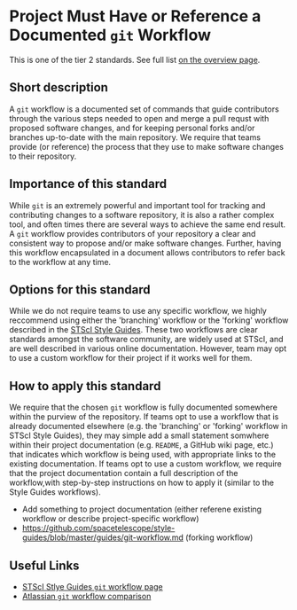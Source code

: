 # Project Must Have or Reference a Documented ``git`` Workflow

This is one of the tier 2 standards. See full list [on the overview page](README.md).

## Short description

A ``git`` workflow is a documented set of commands that guide contributors through the various steps needed to open and merge a pull requst with proposed software changes, and for keeping personal forks and/or branches up-to-date with the main repository.  We require that teams provide (or reference) the process that they use to make software changes to their repository.


## Importance of this standard

While ``git`` is an extremely powerful and important tool for tracking and contributing changes to a software repository, it is also a rather complex tool, and often times there are several ways to achieve the same end result.  A ``git`` workflow provides contributors of your repository a clear and consistent way to propose and/or make software changes.  Further, having this workflow encapsulated in a document allows contributors to refer back to the workflow at any time.


## Options for this standard

While we do not require teams to use any specific workflow, we highly reccommend using either the 'branching' workflow or the 'forking' workflow described in the [STScI Style Guides](https://github.com/spacetelescope/style-guides/blob/master/guides/git-workflow.md).  These two workflows are clear standards amongst the software community, are widely used at STScI, and are well described in various online documentation.  However, team may opt to use a custom workflow for their project if it works well for them.


## How to apply this standard

We require that the chosen ``git`` workflow is fully documented somewhere within the purview of the repository.  If teams opt to use a workflow that is already documented elsewhere (e.g. the 'branching' or 'forking' workflow in STScI Style Guides), they may simple add a small statement somwhere within their project documentation (e.g. ``README``, a GitHub wiki page, etc.) that indicates which workflow is being used, with appropriate links to the existing documentation.  If teams opt to use a custom workflow, we require that the project documentation contain a full description of the workflow,with step-by-step instructions on how to apply it (similar to the Style Guides workflows).

- Add something to project documentation (either referene existing workflow or describe project-specific workflow)
- https://github.com/spacetelescope/style-guides/blob/master/guides/git-workflow.md (forking workflow)

## Useful Links

- [STScI Stlye Guides ``git`` workflow page](https://github.com/spacetelescope/style-guides/blob/master/guides/git-workflow.md)
- [Atlassian ``git`` workflow comparison](https://www.atlassian.com/git/tutorials/comparing-workflows)
